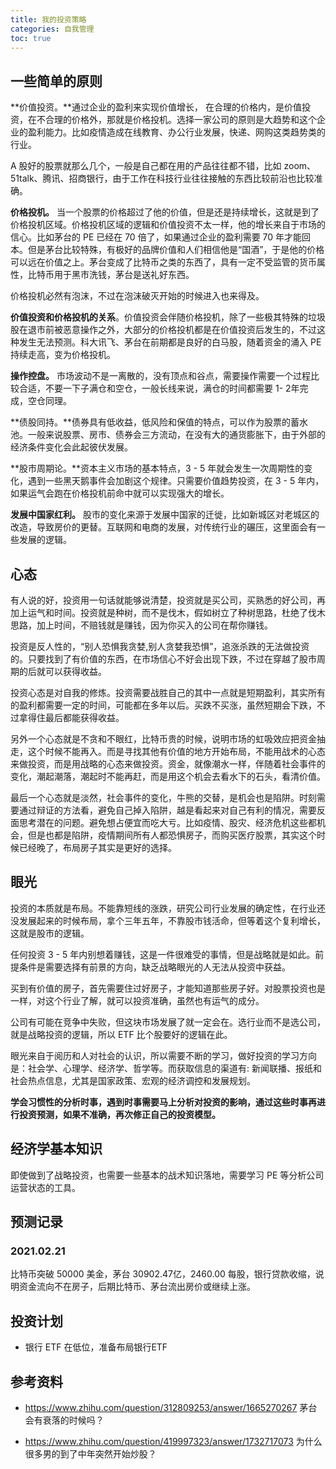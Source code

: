 ```yaml
---
title: 我的投资策略
categories: 自我管理
toc: true
---
```




## 一些简单的原则



**价值投资。**通过企业的盈利来实现价值增长， 在合理的价格内，是价值投资，在不合理的价格外，那就是价格投机。选择一家公司的原则是大趋势和这个企业的盈利能力。比如疫情造成在线教育、办公行业发展，快递、网购这类趋势类的行业。

A 股好的股票就那么几个，一般是自己都在用的产品往往都不错，比如 zoom、51talk、腾讯、招商银行，由于工作在科技行业往往接触的东西比较前沿也比较准确。

**价格投机。** 当一个股票的价格超过了他的价值，但是还是持续增长，这就是到了价格投机区域。价格投机区域的逻辑和价值投资不太一样，他的增长来自于市场的信心。比如茅台的 PE 已经在  70 倍了，如果通过企业的盈利需要 70 年才能回本。但是茅台比较特殊，有极好的品牌价值和人们相信他是“国酒”，于是他的价格可以远在价值之上。茅台变成了比特币之类的东西了，具有一定不受监管的货币属性，比特币用于黑市洗钱，茅台是送礼好东西。

价格投机必然有泡沫，不过在泡沫破灭开始的时候进入也来得及。

**价值投资和价格投机的关系**。价值投资会伴随价格投机，除了一些极其特殊的垃圾股在退市前被恶意操作之外，大部分的价格投机都是在价值投资后发生的，不过这种发生无法预测。科大讯飞、茅台在前期都是良好的白马股，随着资金的涌入 PE 持续走高，变为价格投机。

**操作控盘。** 市场波动不是一离散的，没有顶点和谷点，需要操作需要一个过程比较合适，不要一下子满仓和空仓，一般长线来说，满仓的时间都需要 1- 2年完成，空仓同理。

**债股同持。**债券具有低收益，低风险和保值的特点，可以作为股票的蓄水池。一般来说股票、房市、债券会三方流动，在没有大的通货膨胀下，由于外部的经济条件变化会此起彼伏发展。

**股市周期论。**资本主义市场的基本特点，3 - 5 年就会发生一次周期性的变化，遇到一些黑天鹅事件会加剧这个规律。只需要价值趋势投资，在 3 - 5 年内，如果运气会跑在价格投机前命中就可以实现强大的增长。

**发展中国家红利。** 股市的变化来源于发展中国家的迁徙，比如新城区对老城区的改造，导致房价的更替。互联网和电商的发展，对传统行业的碾压，这里面会有一些发展的逻辑。

## 心态

有人说的好，投资用一句话就能够说清楚，投资就是买公司，买熟悉的好公司，再加上运气和时间。投资就是种树，而不是伐木，假如树立了种树思路，杜绝了伐木思路，加上时间，不赔钱就是赚钱，因为你买入的公司在帮你赚钱。

投资是反人性的，“别人恐惧我贪婪,别人贪婪我恐惧”，追涨杀跌的无法做投资的。只要找到了有价值的东西，在市场信心不好会出现下跌，不过在穿越了股市周期的后就可以获得收益。

投资心态是对自我的修炼。投资需要战胜自己的其中一点就是短期盈利，其实所有的盈利都需要一定的时间，可能都在多年以后。买跌不买涨，虽然短期会下跌，不过拿得住最后都能获得收益。

另外一个心态就是不贪和不眼红，比特币贵的时候，说明市场的虹吸效应把资金抽走，这个时候不能再入。而是寻找其他有价值的地方开始布局，不能用战术的心态来做投资，而是用战略的心态来做投资。资金，就像潮水一样，伴随着社会事件的变化，潮起潮落，潮起时不能再赶，而是用这个机会去看水下的石头，看清价值。

最后一个心态就是淡然，社会事件的变化，牛熊的交替，是机会也是陷阱。时刻需要通过辩证的方法看，避免自己掉入陷阱，越是看起来对自己有利的情况，需要反面思考潜在的问题。避免想占便宜而吃大亏。比如疫情、股灾、经济危机这些都机会，但是也都是陷阱，疫情期间所有人都恐惧房子，而购买医疗股票，其实这个时候已经晚了，布局房子其实是更好的选择。

## 眼光

投资的本质就是布局。不能靠短线的涨跌，研究公司行业发展的确定性，在行业还没发展起来的时候布局，拿个三年五年，不靠股市钱活命，但等着这个复利增长，这就是股市的逻辑。

任何投资 3 - 5 年内别想着赚钱，这是一件很难受的事情，但是战略就是如此。前提条件是需要选择有前景的方向，缺乏战略眼光的人无法从投资中获益。

买到有价值的房子，首先需要住过好房子，才能知道那些房子好。对股票投资也是一样，对这个行业了解，就可以投资准确，虽然也有运气的成分。

公司有可能在竞争中失败，但这块市场发展了就一定会在。选行业而不是选公司，就是战略投资的逻辑，所以 ETF 比个股要好的逻辑在此。

眼光来自于阅历和人对社会的认识，所以需要不断的学习，做好投资的学习方向是：社会学、心理学、经济学、哲学等。而获取信息的渠道有: 新闻联播、报纸和社会热点信息，尤其是国家政策、宏观的经济调控和发展规划。

**学会习惯性的分析时事，遇到时事需要马上分析对投资的影响，通过这些时事再进行投资预测，如果不准确，再次修正自己的投资模型。**





## 经济学基本知识

即使做到了战略投资，也需要一些基本的战术知识落地，需要学习 PE 等分析公司运营状态的工具。





## 预测记录

### 2021.02.21 

比特币突破 50000 美金，茅台 30902.47亿，2460.00 每股，银行贷款收缩，说明资金流向不在房子，后期比特币、茅台流出房价或继续上涨。



## 投资计划

- 银行 ETF 在低位，准备布局银行ETF



## 参考资料

- https://www.zhihu.com/question/312809253/answer/1665270267 茅台会有衰落的时候吗？

- https://www.zhihu.com/question/419997323/answer/1732717073 为什么很多男的到了中年突然开始炒股？

  




